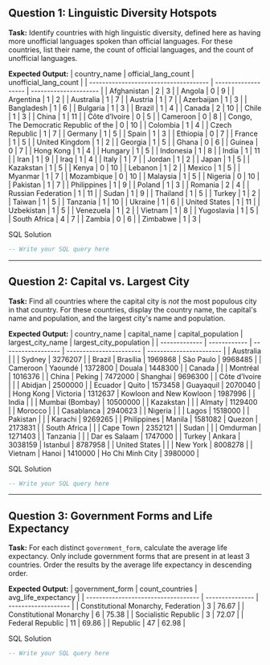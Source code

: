 ## Question 1: Linguistic Diversity Hotspots

**Task:** Identify countries with high linguistic diversity, defined here as having more unofficial languages spoken than official languages. For these countries, list their name, the count of official languages, and the count of unofficial languages.

**Expected Output:**
| country_name                          | official_lang_count | unofficial_lang_count |
| ------------------------------------- | ------------------- | --------------------- |
| Afghanistan                           | 2                   | 3                     |
| Angola                                | 0                   | 9                     |
| Argentina                             | 1                   | 2                     |
| Australia                             | 1                   | 7                     |
| Austria                               | 1                   | 7                     |
| Azerbaijan                            | 1                   | 3                     |
| Bangladesh                            | 1                   | 6                     |
| Bulgaria                              | 1                   | 3                     |
| Brazil                                | 1                   | 4                     |
| Canada                                | 2                   | 10                    |
| Chile                                 | 1                   | 3                     |
| China                                 | 1                   | 11                    |
| Côte d’Ivoire                         | 0                   | 5                     |
| Cameroon                              | 0                   | 8                     |
| Congo, The Democratic Republic of the | 0                   | 10                    |
| Colombia                              | 1                   | 4                     |
| Czech Republic                        | 1                   | 7                     |
| Germany                               | 1                   | 5                     |
| Spain                                 | 1                   | 3                     |
| Ethiopia                              | 0                   | 7                     |
| France                                | 1                   | 5                     |
| United Kingdom                        | 1                   | 2                     |
| Georgia                               | 1                   | 5                     |
| Ghana                                 | 0                   | 6                     |
| Guinea                                | 0                   | 7                     |
| Hong Kong                             | 1                   | 4                     |
| Hungary                               | 1                   | 5                     |
| Indonesia                             | 1                   | 8                     |
| India                                 | 1                   | 11                    |
| Iran                                  | 1                   | 9                     |
| Iraq                                  | 1                   | 4                     |
| Italy                                 | 1                   | 7                     |
| Jordan                                | 1                   | 2                     |
| Japan                                 | 1                   | 5                     |
| Kazakstan                             | 1                   | 5                     |
| Kenya                                 | 0                   | 10                    |
| Lebanon                               | 1                   | 2                     |
| Mexico                                | 1                   | 5                     |
| Myanmar                               | 1                   | 7                     |
| Mozambique                            | 0                   | 10                    |
| Malaysia                              | 1                   | 5                     |
| Nigeria                               | 0                   | 10                    |
| Pakistan                              | 1                   | 7                     |
| Philippines                           | 1                   | 9                     |
| Poland                                | 1                   | 3                     |
| Romania                               | 2                   | 4                     |
| Russian Federation                    | 1                   | 11                    |
| Sudan                                 | 1                   | 9                     |
| Thailand                              | 1                   | 5                     |
| Turkey                                | 1                   | 2                     |
| Taiwan                                | 1                   | 5                     |
| Tanzania                              | 1                   | 10                    |
| Ukraine                               | 1                   | 6                     |
| United States                         | 1                   | 11                    |
| Uzbekistan                            | 1                   | 5                     |
| Venezuela                             | 1                   | 2                     |
| Vietnam                               | 1                   | 8                     |
| Yugoslavia                            | 1                   | 5                     |
| South Africa                          | 4                   | 7                     |
| Zambia                                | 0                   | 6                     |
| Zimbabwe                              | 1                   | 3                     |

SQL Solution
```sql
-- Write your SQL query here
```
---

## Question 2: Capital vs. Largest City

**Task:** Find all countries where the capital city is *not* the most populous city in that country. For these countries, display the country name, the capital's name and population, and the largest city's name and population.

**Expected Output:**
| country_name  | capital_name | capital_population | largest_city_name       | largest_city_population |
| ------------- | ------------ | ------------------ | ----------------------- | ----------------------- |
| Australia     |              |                    | Sydney                  | 3276207                 |
| Brazil        | Brasília     | 1969868            | São Paulo               | 9968485                 |
| Cameroon      | Yaoundé      | 1372800            | Douala                  | 1448300                 |
| Canada        |              |                    | Montréal                | 1016376                 |
| China         | Peking       | 7472000            | Shanghai                | 9696300                 |
| Côte d’Ivoire |              |                    | Abidjan                 | 2500000                 |
| Ecuador       | Quito        | 1573458            | Guayaquil               | 2070040                 |
| Hong Kong     | Victoria     | 1312637            | Kowloon and New Kowloon | 1987996                 |
| India         |              |                    | Mumbai (Bombay)         | 10500000                |
| Kazakstan     |              |                    | Almaty                  | 1129400                 |
| Morocco       |              |                    | Casablanca              | 2940623                 |
| Nigeria       |              |                    | Lagos                   | 1518000                 |
| Pakistan      |              |                    | Karachi                 | 9269265                 |
| Philippines   | Manila       | 1581082            | Quezon                  | 2173831                 |
| South Africa  |              |                    | Cape Town               | 2352121                 |
| Sudan         |              |                    | Omdurman                | 1271403                 |
| Tanzania      |              |                    | Dar es Salaam           | 1747000                 |
| Turkey        | Ankara       | 3038159            | Istanbul                | 8787958                 |
| United States |              |                    | New York                | 8008278                 |
| Vietnam       | Hanoi        | 1410000            | Ho Chi Minh City        | 3980000                 |


SQL Solution
```sql
-- Write your SQL query here
```
---

## Question 3: Government Forms and Life Expectancy

**Task:** For each distinct `government_form`, calculate the average life expectancy. Only include government forms that are present in at least 3 countries. Order the results by the average life expectancy in descending order.

**Expected Output:**
| government_form                     | count_countries | avg_life_expectancy |
| ----------------------------------- | --------------- | ------------------- |
| Constitutional Monarchy, Federation | 3               | 76.67               |
| Constitutional Monarchy             | 6               | 75.38               |
| Socialistic Republic                | 3               | 72.07               |
| Federal Republic                    | 11              | 69.86               |
| Republic                            | 47              | 62.98               |

SQL Solution
```sql
-- Write your SQL query here
```